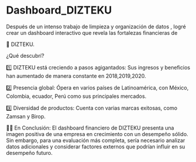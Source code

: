 # Dashboard_DIZTEKU

Después de un intenso trabajo de limpieza y organización de datos , logré crear un dashboard interactivo que revela las fortalezas financieras de 

🕍 DIZTEKU.

¿Qué descubrí?

1️⃣ DIZTEKU está creciendo a pasos agigantados: Sus ingresos y beneficios han aumentado de manera constante en 2018,2019,2020.

2️⃣ Presencia global: Ópera en varios países de Latinoamérica, con México, Colombia, ecuador, Perú como sus principales mercados.

3️⃣ Diversidad de productos: Cuenta con varias marcas exitosas, como Zamsan y Birop. ️

👨‍🏫 En Conclusión:
El dashboard financiero de DIZTEKU presenta una imagen positiva de una empresa en crecimiento con un desempeño sólido. Sin embargo, para una evaluación más completa, sería necesario analizar datos adicionales y considerar factores externos que podrían influir en su desempeño futuro.
